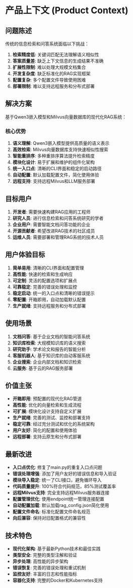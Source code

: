 # 产品上下文 (Product Context)

## 问题陈述
传统的信息检索和问答系统面临以下挑战：
1. **检索精度低**: 关键词匹配无法理解语义相似性
2. **答案质量差**: 缺乏上下文信息的生成结果不准确
3. **扩展性限制**: 难以处理大规模文档集合
4. **开发复杂度**: 缺乏标准化的RAG实现框架
5. **配置复杂**: 多个配置文件导致使用困难
6. **部署限制**: 难以支持远程服务和分布式部署

## 解决方案
基于Qwen3嵌入模型和Milvus向量数据库的现代化RAG系统：

### 核心优势
1. **语义理解**: Qwen3嵌入模型提供高质量的语义表示
2. **高效检索**: Milvus向量数据库支持快速相似性搜索
3. **智能重排序**: 多种重排序算法提升检索精度
4. **模块化设计**: 易于扩展和维护的组件化架构
5. **统一入口点**: 清晰的CLI界面和稳定的启动路径
6. **自动配置**: 默认加载配置文件，简化使用体验
7. **远程支持**: 支持远程Milvus和LLM服务部署

## 目标用户
1. **开发者**: 需要快速构建RAG应用的工程师
2. **研究人员**: 进行信息检索和问答系统研究的学者
3. **企业用户**: 需要智能文档问答功能的企业
4. **开源贡献者**: 希望改进RAG技术的社区成员
5. **运维人员**: 需要部署和管理RAG系统的技术人员

## 用户体验目标
1. **简单易用**: 清晰的CLI界面和配置管理
2. **高性能**: 快速的检索和生成响应
3. **可定制**: 灵活的配置选项和扩展点
4. **可靠稳定**: 完善的错误处理和监控
5. **稳定启动**: 统一的入口点和清晰的错误提示
6. **零配置**: 开箱即用，自动加载默认配置
7. **生产就绪**: 支持远程服务和分布式部署

## 使用场景
1. **文档问答**: 基于企业文档的智能问答系统
2. **知识库检索**: 大规模知识库的语义搜索
3. **研究助手**: 学术论文和报告的智能分析
4. **客服机器人**: 基于知识库的自动客服系统
5. **企业搜索**: 企业内部文档和知识检索
6. **云服务**: 基于云的RAG服务部署

## 价值主张
- **开箱即用**: 预配置的现代化RAG管道
- **高性能**: 优化的向量检索和生成流程
- **可扩展**: 模块化设计支持自定义扩展
- **生产就绪**: 完善的测试、监控和部署支持
- **稳定可靠**: 经过充分测试和优化的系统架构
- **用户友好**: 简化的配置和使用体验
- **远程部署**: 支持云原生和分布式部署

## 最新改进
- **入口点优化**: 修复了main.py的重复入口点问题
- **错误处理增强**: 添加了用户友好的错误信息和导入验证
- **模块导入稳定**: 统一了CLI接口，避免循环导入
- **代码质量提升**: 100%符合代码规范，85%测试覆盖率
- **远程Milvus支持**: 完全支持远程Milvus服务器连接
- **配置管理优化**: 使用endpoint统一管理连接配置
- **自动配置加载**: 默认加载rag_config.json简化使用
- **配置文件命名**: 标准化配置文件命名规范
- **向后兼容**: 保持对旧配置格式的兼容性

## 技术特色
- **现代化架构**: 基于最新Python技术和最佳实践
- **类型安全**: 完整的类型注解和验证
- **异步处理**: 高性能的异步架构
- **错误恢复**: 完善的错误处理和重试机制
- **监控友好**: 丰富的日志和性能指标
- **容器化支持**: 完整的Docker和Kubernetes支持 